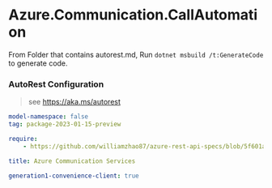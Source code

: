 # Azure.Communication.CallAutomation

From Folder that contains autorest.md, Run `dotnet msbuild /t:GenerateCode` to generate code.

### AutoRest Configuration
> see https://aka.ms/autorest

```yaml
model-namespace: false
tag: package-2023-01-15-preview

require:
    - https://github.com/williamzhao87/azure-rest-api-specs/blob/5f601a324b45988c962c3d0ff0d684773f503c98/specification/communication/data-plane/CallAutomation/readme.md

title: Azure Communication Services

generation1-convenience-client: true
```
